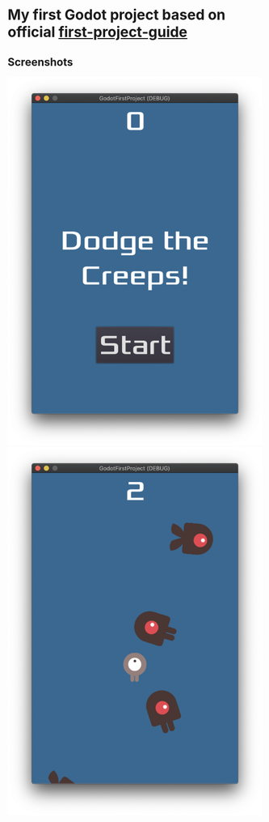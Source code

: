 # My first Godot project based on official [first-project-guide](https://docs.godotengine.org/en/stable/getting_started/step_by_step/your_first_game.html)

## Screenshots

![Welcome screen](Screenshot1.png)
![Gameplay](Screenshot2.png)
